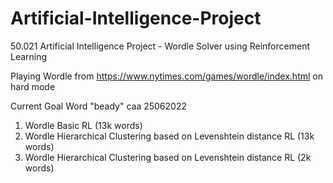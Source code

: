 # Artificial-Intelligence-Project
50.021 Artificial Intelligence Project - Wordle Solver using Reinforcement Learning

Playing Wordle from https://www.nytimes.com/games/wordle/index.html on hard mode

Current Goal Word "beady" caa 25062022

1. Wordle Basic RL (13k words)
2. Wordle Hierarchical Clustering based on Levenshtein distance RL (13k words)
3. Wordle Hierarchical Clustering based on Levenshtein distance RL (2k words)